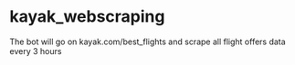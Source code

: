 # kayak_webscraping

The bot will go on kayak.com/best_flights and scrape all flight offers data every 3 hours
